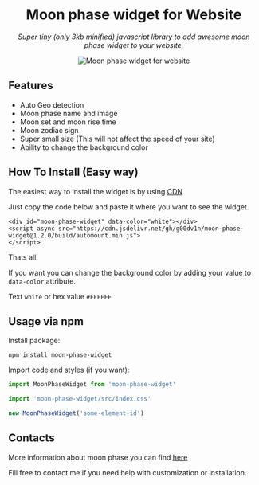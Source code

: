 <h1 align="center">Moon phase widget for Website</h1>
<p align="center"><i>Super tiny (only 3kb minified) javascript library to add awesome moon phase widget to your website. </i></p>
<p align="center">
  <img src="https://github.com/g00dv1n/moon-phase-widget/raw/master/screenshots/example1.png?raw=true" alt="Moon phase widget for website" style="max-width:75%;">
</p>

## Features
* Auto Geo detection
* Moon phase name and image
* Moon set and moon rise time
* Moon zodiac sign
* Super small size (This will not affect the speed of your site)
* Ability to change the background color

## How To Install (Easy way)
The easiest way to install the widget is by using [CDN](https://www.jsdelivr.com/package/gh/g00dv1n/moon-phase-widget)

Just copy the code below and paste it where you want to see the widget.

```
<div id="moon-phase-widget" data-color="white"></div>
<script async src="https://cdn.jsdelivr.net/gh/g00dv1n/moon-phase-widget@1.2.0/build/automount.min.js">
</script>
```
Thats all.

If you want you can change the background color by adding your value to ```data-color``` attribute.

Text ```white``` or hex value ```#FFFFFF```


## Usage via npm

Install package:

```
npm install moon-phase-widget
```
Import code and styles (if you want):
```javascript
import MoonPhaseWidget from 'moon-phase-widget'

import 'moon-phase-widget/src/index.css'

new MoonPhaseWidget('some-element-id')
```

## Contacts
More information about moon phase you can find [here](https://moonorganizer.com/en/moon-phase-for-today/)

Fill free to contact me if you need help with customization or installation.
